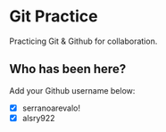 # Git Practice

Practicing Git &amp; Github for collaboration.

## Who has been here?

Add your Github username below:

- [x] serranoarevalo!
- [x] alsry922
